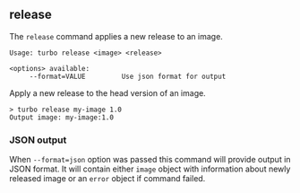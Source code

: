 ## release

The `release` command applies a new release to an image.

```
Usage: turbo release <image> <release>

<options> available:
     --format=VALUE         Use json format for output
```

Apply a new release to the head version of an image. 

```
> turbo release my-image 1.0
Output image: my-image:1.0
```

### JSON output

When `--format=json` option was passed this command will provide output in JSON format. It will contain either `image` object with information about newly released image or an `error` object if command failed.